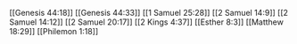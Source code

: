 [[Genesis 44:18]]
[[Genesis 44:33]]
[[1 Samuel 25:28]]
[[2 Samuel 14:9]]
[[2 Samuel 14:12]]
[[2 Samuel 20:17]]
[[2 Kings 4:37]]
[[Esther 8:3]]
[[Matthew 18:29]]
[[Philemon 1:18]]
